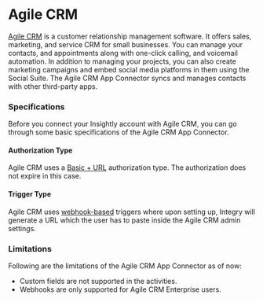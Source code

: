 # Agile CRM

[Agile CRM](https://www.integry.io/apps/agile-crm) is a customer relationship management software. It offers sales, marketing, and service CRM for small businesses. You can manage your contacts, and appointments along with one-click calling, and voicemail automation. In addition to managing your projects, you can also create marketing campaigns and embed social media platforms in them using the Social Suite. The Agile CRM App Connector syncs and manages contacts with other third-party apps.&#x20;

### Specifications  <a href="#specifications-0-0" id="specifications-0-0"></a>

Before you connect your Insightly account with Agile CRM, you can go through some basic specifications of the Agile CRM App Connector.&#x20;

#### Authorization Type  <a href="#authorization-type-0-1" id="authorization-type-0-1"></a>

Agile CRM uses a [Basic + URL](https://support.integry.io/hc/en-us/articles/11112617800985-Authentication-Types-Supported-in-Integry) authorization type. The authorization does not expire in this case.&#x20;

#### Trigger Type <a href="#trigger-type-0-2" id="trigger-type-0-2"></a>

Agile CRM uses [webhook-based](https://support.integry.io/hc/en-us/articles/360021913434-Creating-Webhook-Triggers) triggers where upon setting up, Integry will generate a URL which the user has to paste inside the Agile CRM admin settings.&#x20;

### Limitations <a href="#limitations-0-3" id="limitations-0-3"></a>

Following are the limitations of the Agile CRM App Connector as of now:

* Custom fields are not supported in the activities.
* Webhooks are only supported for Agile CRM Enterprise users.
